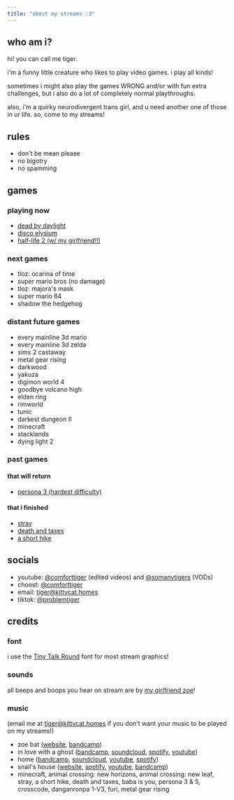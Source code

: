 ```yaml
---
title: "about my streams :3"
---
```


## who am i?

hi! you can call me tiger.

i'm a funny little creature who likes to play video games. <span class="zelda">i play all kinds!</span>

sometimes i might also play the games WRONG and/or with fun extra challenges, but i also do a lot of completely
normal playthroughs.

also, i'm a quirky neurodivergent trans girl, and u need another one of those in ur life. so, come to my streams!

## rules

- don't be mean please
- no bigotry
- no spamming

## games

### playing now

- [dead by daylight]()</li>
- [disco elysium](https://www.youtube.com/playlist?list=PL8YSVy6wZvlgqffzHKOTqFb1-sV0azbyx)
- [half-life 2 (w/ my girlfriend!!)](https://www.youtube.com/playlist?list=PL8YSVy6wZvliZbeS9QIyavqkdVVfoABq_)

### next games

- tloz: ocarina of time
- super mario bros (no damage)
- tloz: majora's mask
- super mario 64
- shadow the hedgehog

### distant future games

- every mainline 3d mario
- every mainline 3d zelda
- sims 2 castaway
- metal gear rising
- darkwood
- yakuza
- digimon world 4
- goodbye volcano high
- elden ring
- rimworld
- tunic
- darkest dungeon II
- minecraft
- stacklands
- dying light 2

### past games

#### that will return

- [persona 3 (hardest difficulty)](https://www.youtube.com/playlist?list=PL8YSVy6wZvlhwUC7fOpVCmgNJHsf0djwq)

#### that i finished

- [stray](https://www.youtube.com/playlist?list=PL8YSVy6wZvlhL-VLAfLLLtnnzGOINXqWn)
- [death and taxes](https://www.youtube.com/playlist?list=PL8YSVy6wZvlirFd0db0DYG-Cwr0e69vDl)
- [a short hike](https://www.youtube.com/watch?v=H2RLOmwrwT4)

## socials

- youtube: [@comforttiger](https://youtube.com/@comforttiger) (edited videos) and [@somanytigers](https://youtube.com/@somanytigers) (VODs)
- choost: [@comforttiger](https://cohost.org/comforttiger)
- email: [tiger@kittycat.homes](mailto:tiger@kittycat.homes)
- tiktok: [@problemtiger](https://tiktok.com/@problemtiger)

## credits

### font

i use the [Tiny Talk Round](https://v3x3d.itch.io/tiny-talk) font for most stream graphics!

### sounds

all beeps and boops you hear on stream are by [my girlfriend zoe](https://zoe.kittycat.homes)!

### music

(email me at [tiger@kittycat.homes](mailto:tiger@kittycat.homes) if you don't want your music to be played on my streams!)

- zoe bat ([website](https://zoe.kittycat.homes), [bandcamp](https://zoebat.bandcamp.com))
- in love with a ghost ([bandcamp](https://inlovewithaghost.bandcamp.com/), [soundcloud](https://soundcloud.com/in-love-with-a-ghost), [spotify](https://open.spotify.com/artist/21tDFddcOFDYmiobTcls2O), [youtube](https://www.youtube.com/@InLoveWithAGhostMusic))
- home ([bandcamp](https://home96.bandcamp.com/), [soundcloud](https://soundcloud.com/home-2001), [youtube](https://music.youtube.com/channel/UCfWnoT0YX8RfjFaXmg2Eq5g), [spotify](https://open.spotify.com/artist/2exebQUDoIoT0dXA8BcN1P))
- snail's house ([website](https://ujicosnail.com/), [spotify](https://open.spotify.com/artist/29O9ZebFa65aIEvMaW5pQY), [youtube](https://youtube.com/channel/UCYxBY8mhJ7R2rMIcQ28H_Zw), [bandcamp](https://0101.bandcamp.com/))
- minecraft, animal crossing: new horizons, animal crossing: new leaf, stray, a short hike, death and taxes,
  baba is you, persona 3 & 5, crosscode, danganronpa 1-V3, furi, metal gear rising
